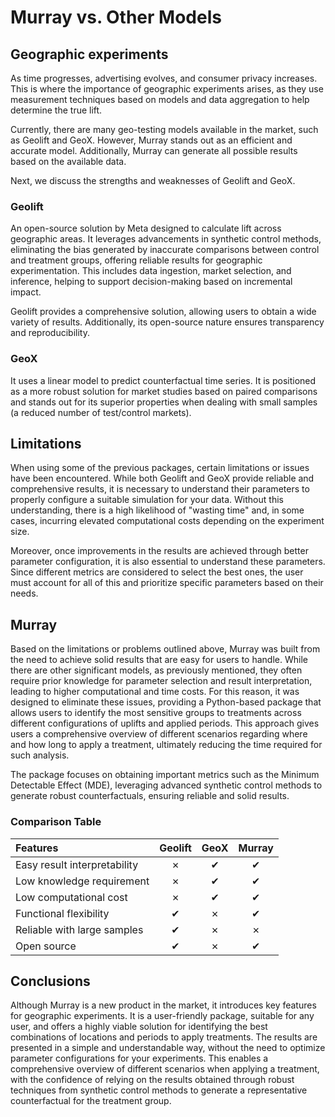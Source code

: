 # Murray vs. Other Models


## Geographic experiments
As time progresses, advertising evolves, and consumer privacy increases. This is where the importance of geographic experiments arises, as they use measurement techniques based on models and data aggregation to help determine the true lift. 

Currently, there are many geo-testing models available in the market, such as Geolift and GeoX. However, Murray stands out as an efficient and accurate model. Additionally, Murray can generate all possible results based on the available data.

Next, we discuss the strengths and weaknesses of Geolift and GeoX.

### Geolift

An open-source solution by Meta designed to calculate lift across geographic areas. It leverages advancements in synthetic control methods, eliminating the bias generated by inaccurate comparisons between control and treatment groups, offering reliable results for geographic experimentation. This includes data ingestion, market selection, and inference, helping to support decision-making based on incremental impact.

Geolift provides a comprehensive solution, allowing users to obtain a wide variety of results. Additionally, its open-source nature ensures transparency and reproducibility.



### GeoX

It uses a linear model to predict counterfactual time series. It is positioned as a more robust solution for market studies based on paired comparisons and stands out for its superior properties when dealing with small samples (a reduced number of test/control markets).

## Limitations

When using some of the previous packages, certain limitations or issues have been encountered. While both Geolift and GeoX provide reliable and comprehensive results, it is necessary to understand their parameters to properly configure a suitable simulation for your data. Without this understanding, there is a high likelihood of "wasting time" and, in some cases, incurring elevated computational costs depending on the experiment size.

Moreover, once improvements in the results are achieved through better parameter configuration, it is also essential to understand these parameters. Since different metrics are considered to select the best ones, the user must account for all of this and prioritize specific parameters based on their needs. 

## Murray

Based on the limitations or problems outlined above, Murray was built from the need to achieve solid results that are easy for users to handle. While there are other significant models, as previously mentioned, they often require prior knowledge for parameter selection and result interpretation, leading to higher computational and time costs. For this reason, it was designed to eliminate these issues, providing a Python-based package that allows users to identify the most sensitive groups to treatments across different configurations of uplifts and applied periods. This approach gives users a comprehensive overview of different scenarios regarding where and how long to apply a treatment, ultimately reducing the time required for such analysis.

The package focuses on obtaining important metrics such as the Minimum Detectable Effect (MDE), leveraging advanced synthetic control methods to generate robust counterfactuals, ensuring reliable and solid results.





### Comparison Table



| Features                              | Geolift  | GeoX        | Murray        |  
|:--------------------------------------|:--------:|:-----------:|:-------------:|
| Easy result interpretability          |    ✗     |     ✔       |       ✔       |
| Low knowledge requirement             |    ✗     |     ✔       |       ✔       |
| Low computational cost                |    ✗     |     ✔       |       ✔       |
| Functional flexibility                |    ✔     |     ✗       |       ✔       |
| Reliable with large samples           |    ✔     |     ✗       |       ✗       |
| Open source                           |    ✔     |     ✗       |       ✔       |




## Conclusions

Although Murray is a new product in the market, it introduces key features for geographic experiments. It is a user-friendly package, suitable for any user, and offers a highly viable solution for identifying the best combinations of locations and periods to apply treatments. The results are presented in a simple and understandable way, without the need to optimize parameter configurations for your experiments. This enables a comprehensive overview of different scenarios when applying a treatment, with the confidence of relying on the results obtained through robust techniques from synthetic control methods to generate a representative counterfactual for the treatment group.
